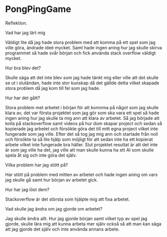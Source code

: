 # PongPingGame

Reflektion.

Vad har jag lärt mig

Väldigt lite då jag hade stora problem med att komma på ett spel som jag ville göra, ändrade ideé mycket. Samt hade ingen aning hur jag skulle skirva programmet så hade svår början och fick använda stack overflow väldigt mycket.

Hur bra blev det?

Skulle säga att det inte blev som jag hade tänkt mig eller ville att det skulle se ut i slutändan, hade inte stor kunskap då det gällde detta vilket skapade stora problem då jag kom till fel som jag hade.

Hur har det gått?

Stora problem met arbetet i början för att komnma på något som jag skulle klara av, det var första projektet som jag gör som ska vara ett spel så hade ingen aning hur jag skulle ta mig ann att klara av arbetet. Så jag började att kolla på stackoverflow samt videos på hur dom skapar project och sedan så kopierade jag arbetet och försökte göra det till mitt egna project vilket inte fungerade som jag ville. Efter det så tog jag mig ann och startade från noll och försökte ta så lite hjälp som möjligt för att sedan inte ha ett kopierat arbete vilket inte fungerade bra häller. Slut projektet resultat är att det inte är som jag ville ha det, jag ville att man skulle kunna ha ett AI som skulle spela åt sig och inte göra det själv.

Vilka problem har jag stött på?

Har stött på problem med mitten av arbetet och hade ingen aning om vars jag skulle gå samt hur början av arbetet gick.

Hur har jag löst dem?

Stackoverflow är det största som hjälpte mig att fixa arbetet.

Vad skulle jag ändra om jag gjorde om arbetet?

Jag skulle ändra allt. Hur jag gjorde början samt vilket typ av spel jag gjorde, skulle lära mig att kunna arbeta mer själv också så att man kan säga att jag gjorde det själv och inte använda annans arbete.


